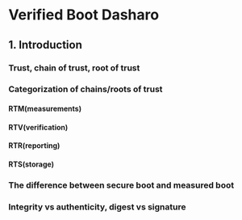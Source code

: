 # Verified Boot Dasharo

## 1. Introduction

### Trust, chain of trust, root of trust

### Categorization of chains/roots of trust

#### RTM(measurements)

#### RTV(verification)

#### RTR(reporting)

#### RTS(storage)

### The difference between secure boot and measured boot 

### Integrity vs authenticity, digest vs signature